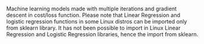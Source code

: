 Machine learning models made with multiple iterations and gradient descent in cost/loss function. Please note that Linear Regression and logistic regression functions in some Linux distros can be imported only from sklearn library. It has not been 
possible to import in Linux Linear Regression and Logistic Regression libraries, hence the import from sklearn.
